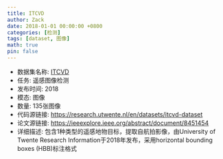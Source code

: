 ```yaml
---
title: ITCVD
author: Zack
date: 2018-01-01 00:00:00 +0800
categories: [检测]
tags: [dataset, 图像]
math: true
pin: false
---
```

- 数据集名称: [ITCVD](https://research.utwente.nl/en/datasets/itcvd-dataset)
- 任务: 遥感图像检测
- 发布时间: 2018
- 模态: 图像
- 数量: 135张图像
- 代码源链接: https://research.utwente.nl/en/datasets/itcvd-dataset
- 论文源链接: https://ieeexplore.ieee.org/abstract/document/8451454
- 详细描述: 包含1种类型的遥感地物目标，提取自航拍影像，由University of Twente Research Information于2018年发布，采用horizontal bounding boxes (HBB)标注格式
